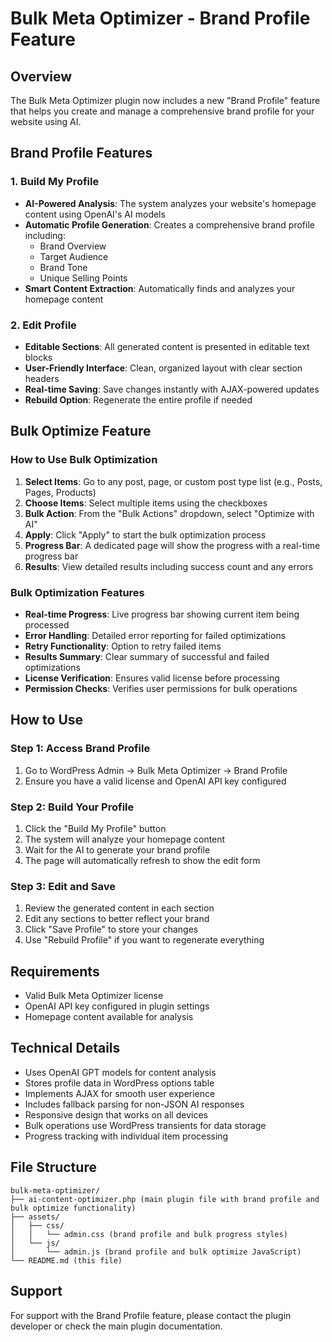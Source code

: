 # Bulk Meta Optimizer - Brand Profile Feature

## Overview
The Bulk Meta Optimizer plugin now includes a new "Brand Profile" feature that helps you create and manage a comprehensive brand profile for your website using AI.

## Brand Profile Features

### 1. Build My Profile
- **AI-Powered Analysis**: The system analyzes your website's homepage content using OpenAI's AI models
- **Automatic Profile Generation**: Creates a comprehensive brand profile including:
  - Brand Overview
  - Target Audience
  - Brand Tone
  - Unique Selling Points
- **Smart Content Extraction**: Automatically finds and analyzes your homepage content

### 2. Edit Profile
- **Editable Sections**: All generated content is presented in editable text blocks
- **User-Friendly Interface**: Clean, organized layout with clear section headers
- **Real-time Saving**: Save changes instantly with AJAX-powered updates
- **Rebuild Option**: Regenerate the entire profile if needed

## Bulk Optimize Feature

### How to Use Bulk Optimization
1. **Select Items**: Go to any post, page, or custom post type list (e.g., Posts, Pages, Products)
2. **Choose Items**: Select multiple items using the checkboxes
3. **Bulk Action**: From the "Bulk Actions" dropdown, select "Optimize with AI"
4. **Apply**: Click "Apply" to start the bulk optimization process
5. **Progress Bar**: A dedicated page will show the progress with a real-time progress bar
6. **Results**: View detailed results including success count and any errors

### Bulk Optimization Features
- **Real-time Progress**: Live progress bar showing current item being processed
- **Error Handling**: Detailed error reporting for failed optimizations
- **Retry Functionality**: Option to retry failed items
- **Results Summary**: Clear summary of successful and failed optimizations
- **License Verification**: Ensures valid license before processing
- **Permission Checks**: Verifies user permissions for bulk operations

## How to Use

### Step 1: Access Brand Profile
1. Go to WordPress Admin → Bulk Meta Optimizer → Brand Profile
2. Ensure you have a valid license and OpenAI API key configured

### Step 2: Build Your Profile
1. Click the "Build My Profile" button
2. The system will analyze your homepage content
3. Wait for the AI to generate your brand profile
4. The page will automatically refresh to show the edit form

### Step 3: Edit and Save
1. Review the generated content in each section
2. Edit any sections to better reflect your brand
3. Click "Save Profile" to store your changes
4. Use "Rebuild Profile" if you want to regenerate everything

## Requirements
- Valid Bulk Meta Optimizer license
- OpenAI API key configured in plugin settings
- Homepage content available for analysis

## Technical Details
- Uses OpenAI GPT models for content analysis
- Stores profile data in WordPress options table
- Implements AJAX for smooth user experience
- Includes fallback parsing for non-JSON AI responses
- Responsive design that works on all devices
- Bulk operations use WordPress transients for data storage
- Progress tracking with individual item processing

## File Structure
```
bulk-meta-optimizer/
├── ai-content-optimizer.php (main plugin file with brand profile and bulk optimize functionality)
├── assets/
│   ├── css/
│   │   └── admin.css (brand profile and bulk progress styles)
│   └── js/
│       └── admin.js (brand profile and bulk optimize JavaScript)
└── README.md (this file)
```

## Support
For support with the Brand Profile feature, please contact the plugin developer or check the main plugin documentation. 